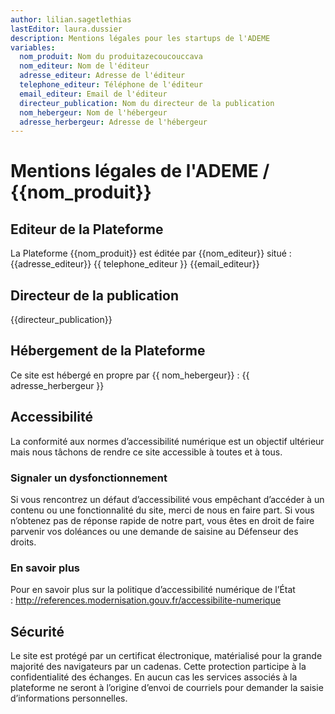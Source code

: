 ```yaml
---
author: lilian.sagetlethias
lastEditor: laura.dussier
description: Mentions légales pour les startups de l'ADEME
variables:
  nom_produit: Nom du produitazecoucouccava
  nom_editeur: Nom de l'éditeur
  adresse_editeur: Adresse de l'éditeur
  telephone_editeur: Téléphone de l'éditeur
  email_editeur: Email de l'éditeur
  directeur_publication: Nom du directeur de la publication
  nom_hebergeur: Nom de l'hébergeur
  adresse_herbergeur: Adresse de l'hébergeur
---
```

# Mentions légales de l'ADEME / {{nom_produit}}

## Editeur de la Plateforme
La Plateforme {{nom_produit}} est éditée par {{nom_editeur}} situé :
{{adresse_editeur}}
{{ telephone_editeur }}
{{email_editeur}}

## Directeur de la publication
{{directeur_publication}}

## Hébergement de la Plateforme
Ce site est hébergé en propre par {{ nom_hebergeur}} :
{{ adresse_herbergeur }}

## Accessibilité
La conformité aux normes d’accessibilité numérique est un objectif ultérieur mais nous tâchons de rendre ce site accessible à toutes et à tous.

### Signaler un dysfonctionnement
Si vous rencontrez un défaut d’accessibilité vous empêchant d’accéder à un contenu ou une fonctionnalité du site, merci de nous en faire part.
Si vous n’obtenez pas de réponse rapide de notre part, vous êtes en droit de faire parvenir vos doléances ou une demande de saisine au Défenseur des droits.

### En savoir plus
Pour en savoir plus sur la politique d’accessibilité numérique de l’État : http://references.modernisation.gouv.fr/accessibilite-numerique

## Sécurité
Le site est protégé par un certificat électronique, matérialisé pour la grande majorité des navigateurs par un cadenas. Cette protection participe à la confidentialité des échanges.
En aucun cas les services associés à la plateforme ne seront à l’origine d’envoi de courriels pour demander la saisie d’informations personnelles.

